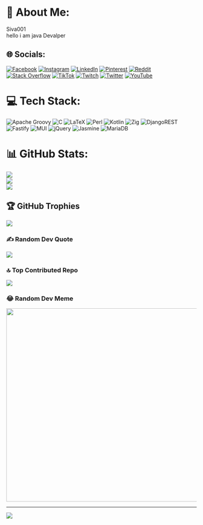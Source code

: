# 💫 About Me:
Siva001<br>hello i am java Devalper


## 🌐 Socials:
[![Facebook](https://img.shields.io/badge/Facebook-%231877F2.svg?logo=Facebook&logoColor=white)](https://facebook.com/hhtp://sduhaksdj) [![Instagram](https://img.shields.io/badge/Instagram-%23E4405F.svg?logo=Instagram&logoColor=white)](https://instagram.com/xfvd) [![LinkedIn](https://img.shields.io/badge/LinkedIn-%230077B5.svg?logo=linkedin&logoColor=white)](https://linkedin.com/in/xsfc) [![Pinterest](https://img.shields.io/badge/Pinterest-%23E60023.svg?logo=Pinterest&logoColor=white)](https://pinterest.com/df) [![Reddit](https://img.shields.io/badge/Reddit-%23FF4500.svg?logo=Reddit&logoColor=white)](https://reddit.com/user/fddf) [![Stack Overflow](https://img.shields.io/badge/-Stackoverflow-FE7A16?logo=stack-overflow&logoColor=white)](https://stackoverflow.com/users/xfzfdsf) [![TikTok](https://img.shields.io/badge/TikTok-%23000000.svg?logo=TikTok&logoColor=white)](https://tiktok.com/@xsfsf) [![Twitch](https://img.shields.io/badge/Twitch-%239146FF.svg?logo=Twitch&logoColor=white)](https://twitch.tv/dfgd) [![Twitter](https://img.shields.io/badge/Twitter-%231DA1F2.svg?logo=Twitter&logoColor=white)](https://twitter.com/sudyhsa) [![YouTube](https://img.shields.io/badge/YouTube-%23FF0000.svg?logo=YouTube&logoColor=white)](https://youtube.com/@xdfdf) 

# 💻 Tech Stack:
![Apache Groovy](https://img.shields.io/badge/Apache%20Groovy-4298B8.svg?style=for-the-badge&logo=Apache+Groovy&logoColor=white) ![C](https://img.shields.io/badge/c-%2300599C.svg?style=for-the-badge&logo=c&logoColor=white) ![LaTeX](https://img.shields.io/badge/latex-%23008080.svg?style=for-the-badge&logo=latex&logoColor=white) ![Perl](https://img.shields.io/badge/perl-%2339457E.svg?style=for-the-badge&logo=perl&logoColor=white) ![Kotlin](https://img.shields.io/badge/kotlin-%230095D5.svg?style=for-the-badge&logo=kotlin&logoColor=white) ![Zig](https://img.shields.io/badge/Zig-%23F7A41D.svg?style=for-the-badge&logo=zig&logoColor=white) ![DjangoREST](https://img.shields.io/badge/DJANGO-REST-ff1709?style=for-the-badge&logo=django&logoColor=white&color=ff1709&labelColor=gray) ![Fastify](https://img.shields.io/badge/fastify-%23000000.svg?style=for-the-badge&logo=fastify&logoColor=white) ![MUI](https://img.shields.io/badge/MUI-%230081CB.svg?style=for-the-badge&logo=material-ui&logoColor=white) ![jQuery](https://img.shields.io/badge/jquery-%230769AD.svg?style=for-the-badge&logo=jquery&logoColor=white) ![Jasmine](https://img.shields.io/badge/jasmine-%238A4182.svg?style=for-the-badge&logo=jasmine&logoColor=white) ![MariaDB](https://img.shields.io/badge/MariaDB-003545?style=for-the-badge&logo=mariadb&logoColor=white)
# 📊 GitHub Stats:
![](https://github-readme-stats.vercel.app/api?username=Siva001&theme=buefy&hide_border=false&include_all_commits=false&count_private=false)<br/>
![](https://github-readme-streak-stats.herokuapp.com/?user=Siva001&theme=buefy&hide_border=false)<br/>
![](https://github-readme-stats.vercel.app/api/top-langs/?username=Siva001&theme=buefy&hide_border=false&include_all_commits=false&count_private=false&layout=compact)

## 🏆 GitHub Trophies
![](https://github-profile-trophy.vercel.app/?username=Siva001&theme=radical&no-frame=false&no-bg=true&margin-w=4)

### ✍️ Random Dev Quote
![](https://quotes-github-readme.vercel.app/api?type=horizontal&theme=radical)

### 🔝 Top Contributed Repo
![](https://github-contributor-stats.vercel.app/api?username=Siva001&limit=5&theme=dark&combine_all_yearly_contributions=true)

### 😂 Random Dev Meme
<img src="https://rm.up.railway.app/" width="512px"/>

---
[![](https://visitcount.itsvg.in/api?id=Siva001&icon=1&color=10)](https://visitcount.itsvg.in)

<!-- Proudly created with GPRM ( https://gprm.itsvg.in ) -->
